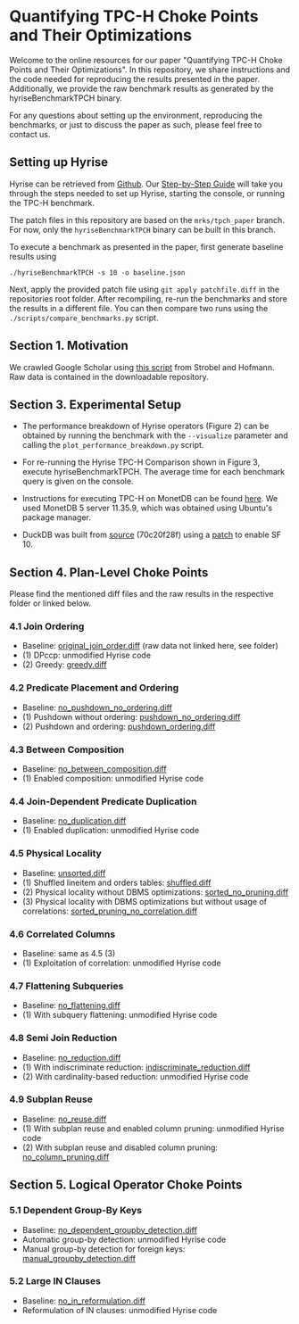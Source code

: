 # Quantifying TPC-H Choke Points and Their Optimizations

Welcome to the online resources for our paper "Quantifying TPC-H Choke Points and Their Optimizations". In this repository, we share instructions and the code needed for reproducing the results presented in the paper. Additionally, we provide the raw benchmark results as generated by the hyriseBenchmarkTPCH binary.

For any questions about setting up the environment, reproducing the benchmarks, or just to discuss the paper as such, please feel free to contact us.

## Setting up Hyrise

Hyrise can be retrieved from [Github](https://github.com/hyrise/hyrise). Our [Step-by-Step Guide](https://github.com/hyrise/hyrise/wiki/Step-by-Step-Guide) will take you through the steps needed to set up Hyrise, starting the console, or running the TPC-H benchmark.

The patch files in this repository are based on the `mrks/tpch_paper` branch. For now, only the `hyriseBenchmarkTPCH` binary can be built in this branch.

To execute a benchmark as presented in the paper, first generate baseline results using

`./hyriseBenchmarkTPCH -s 10 -o baseline.json`

Next, apply the provided patch file using `git apply patchfile.diff` in the repositories root folder. After recompiling, re-run the benchmarks and store the results in a different file. You can then compare two runs using the `./scripts/compare_benchmarks.py` script.


## Section 1. Motivation

We crawled Google Scholar using [this script](https://github.com/hyrise/hyrise/wiki/Step-by-Step-Guide) from Strobel and Hofmann. Raw data is contained in the downloadable repository.

## Section 3. Experimental Setup

* The performance breakdown of Hyrise operators (Figure 2) can be obtained by running the benchmark with the `--visualize` parameter and calling the `plot_performance_breakdown.py` script.

* For re-running the Hyrise TPC-H Comparison shown in Figure 3, execute hyriseBenchmarkTPCH. The average time for each benchmark query is given on the console.

* Instructions for executing TPC-H on MonetDB can be found [here](https://github.com/MonetDBSolutions/tpch-scripts). We used MonetDB 5 server 11.35.9, which was obtained using Ubuntu's package manager.

* DuckDB was built from [source](https://github.com/cwida/duckdb) (70c20f28f) using a [patch](./1_motivation/duckdb.patch) to enable SF 10.


## Section 4. Plan-Level Choke Points

Please find the mentioned diff files and the raw results in the respective folder or linked below.

### 4.1 Join Ordering

* Baseline: [original_join_order.diff](./4_plan_level_choke_points/4_1_join_ordering/original_join_order.diff) (raw data not linked here, see folder)
* (1) DPccp: unmodified Hyrise code
* (2) Greedy: [greedy.diff](./4_plan_level_choke_points/4_1_join_ordering/greedy.diff)

### 4.2 Predicate Placement and Ordering

* Baseline: [no_pushdown_no_ordering.diff](./4_plan_level_choke_points/4_2_predicate_positioning/no_pushdown_no_ordering.diff)
* (1) Pushdown without ordering: [pushdown_no_ordering.diff](./4_plan_level_choke_points/4_2_predicate_positioning/pushdown_no_ordering.diff)
* (2) Pushdown and ordering: [pushdown_ordering.diff](./4_plan_level_choke_points/4_2_predicate_positioning/pushdown_ordering.diff)

### 4.3 Between Composition

* Baseline: [no_between_composition.diff](./4_plan_level_choke_points/4_3_between_composition/no_between_composition.diff)
* (1) Enabled composition: unmodified Hyrise code

### 4.4 Join-Dependent Predicate Duplication

* Baseline: [no_duplication.diff](./4_plan_level_choke_points/4_4_join_dependent_predicate_duplication/no_duplication.diff)
* (1) Enabled duplication: unmodified Hyrise code

### 4.5 Physical Locality

* Baseline: [unsorted.diff](./4_plan_level_choke_points/4_5_physical_locality/unsorted.diff)
* (1) Shuffled lineitem and orders tables: [shuffled.diff](./4_plan_level_choke_points/4_5_physical_locality/shuffled.diff)
* (2) Physical locality without DBMS optimizations: [sorted_no_pruning.diff](./4_plan_level_choke_points/4_5_physical_locality/sorted_no_pruning.diff)
* (3) Physical locality with DBMS optimizations but without usage of correlations: [sorted_pruning_no_correlation.diff](./4_plan_level_choke_points/4_5_physical_locality/sorted_pruning_no_correlation.diff)

### 4.6 Correlated Columns

* Baseline: same as 4.5 (3)
* (1) Exploitation of correlation: unmodified Hyrise code

### 4.7 Flattening Subqueries

* Baseline: [no_flattening.diff](./4_plan_level_choke_points/4_7_flattening_subqueries/no_flattening.diff)
* (1) With subquery flattening: unmodified Hyrise code

### 4.8 Semi Join Reduction

* Baseline: [no_reduction.diff](./4_plan_level_choke_points/4_8_semi_join_reductions/no_reduction.diff)
* (1) With indiscriminate reduction: [indiscriminate_reduction.diff](./4_plan_level_choke_points/4_8_semi_join_reductions/indiscriminate_reduction.diff)
* (2) With cardinality-based reduction: unmodified Hyrise code

### 4.9 Subplan Reuse

* Baseline: [no_reuse.diff](./4_plan_level_choke_points/4_9_subplan_reuse/no_reuse.diff)
* (1) With subplan reuse and enabled column pruning: unmodified Hyrise code
* (2) With subplan reuse and disabled column pruning: [no_column_pruning.diff](./4_plan_level_choke_points/4_9_subplan_reuse/no_column_pruning.diff)


## Section 5. Logical Operator Choke Points

### 5.1 Dependent Group-By Keys

* Baseline: [no_dependent_groupby_detection.diff](./5_logical_operator_choke_points/5_1_dependent_groupby_keys/no_dependent_groupby_detection.diff)
* Automatic group-by detection: unmodified Hyrise code
* Manual group-by detection for foreign keys: [manual_groupby_detection.diff](./5_logical_operator_choke_points/5_1_dependent_groupby_keys/manual_groupby_detection.diff)

### 5.2 Large IN Clauses

* Baseline: [no_in_reformulation.diff](./5_logical_operator_choke_points/5_2_large_in_clauses/no_in_reformulation.diff)
* Reformulation of IN clauses: unmodified Hyrise code
